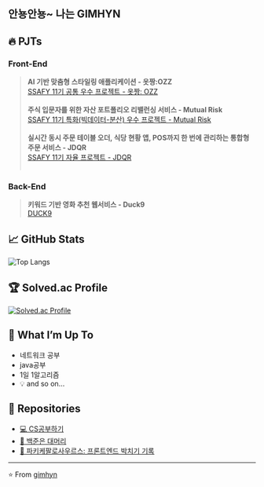 ## 안뇽안뇽~ 나는 GIMHYN
## 🔥 PJTs
### **Front-End**
> <span> **AI 기반 맞춤형 스타일링 애플리케이션 - 옷짱:OZZ**</span><br/>
<a href="https://github.com/doongyeop/OZZ">SSAFY 11기 공통 우수 프로젝트 - 옷짱: OZZ</a><br/><br/>
<span>**주식 입문자를 위한 자산 포트폴리오 리밸런싱 서비스 - Mutual Risk**</span><br/>
<a href="https://github.com/gimhyn/MutualRisk">SSAFY 11기 특화(빅데이터-분산) 우수 프로젝트 - Mutual Risk</a><br/><br/>
<span>**실시간 동시 주문 테이블 오더, 식당 현황 앱, POS까지 한 번에 관리하는 통합형 주문 서비스 - JDQR**</span><br/>
<a href="https://github.com/gimhyn/JDQR">SSAFY 11기 자율 프로젝트 - JDQR</a><br/><br/>
### **Back-End**
> <span>**키워드 기반 영화 추천 웹서비스 - Duck9**</span><br/>
<a href="https://github.com/gimhyn/Duck9">DUCK9</a><br/>


## 📈 GitHub Stats
![Top Langs](https://github-readme-stats.vercel.app/api/top-langs/?username=gimhyn&layout=compact&theme=cobalt)

## 🏆 Solved.ac Profile
[![Solved.ac Profile](http://mazassumnida.wtf/api/v2/generate_badge?boj=hayeonful)](https://solved.ac/hayeonful/)

## 🌱 What I’m Up To
- 네트워크 공부
- java공부
- 1일 1알고리즘
- 💡 and so on...

## 📂 Repositories
- [💻 CS공부하기](https://github.com/gimhyn/CSstudy) 
- [🐙 백준은 대머리](https://github.com/gimhyn/algorithm) 
- [🦖 파키케팔로사우르스: 프론트엔드 박치기 기록](https://github.com/gimhyn/FE) 

---

⭐️ From [gimhyn](https://github.com/gimhyn)
